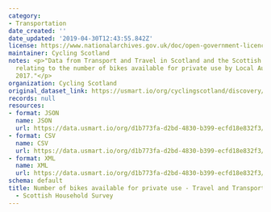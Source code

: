 ```yaml
---
category:
- Transportation
date_created: ''
date_updated: '2019-04-30T12:43:55.842Z'
license: https://www.nationalarchives.gov.uk/doc/open-government-licence/version/3/
maintainer: Cycling Scotland
notes: <p>"Data from Transport and Travel in Scotland and the Scottish Household Survey
  relating to the number of bikes available for private use by Local Authority in
  2017."</p>
organization: Cycling Scotland
original_dataset_link: https://usmart.io/org/cyclingscotland/discovery/discovery-view-detail/d292fc7e-9657-4f1b-bb65-042262d196fd
records: null
resources:
- format: JSON
  name: JSON
  url: https://data.usmart.io/org/d1b773fa-d2bd-4830-b399-ecfd18e832f3/resource?resourceGUID=fad11ec0-7797-44e6-abe2-d0bcaef81024
- format: CSV
  name: CSV
  url: https://data.usmart.io/org/d1b773fa-d2bd-4830-b399-ecfd18e832f3/resource?resourceGUID=3e3273b3-c653-44e3-b6ef-645d3decdf60
- format: XML
  name: XML
  url: https://data.usmart.io/org/d1b773fa-d2bd-4830-b399-ecfd18e832f3/resource?resourceGUID=58185fbd-906d-486f-9e9d-e0ac31a5ea2d
schema: default
title: Number of bikes available for private use - Travel and Transport Scotland 2017
  - Scottish Household Survey
---
```


